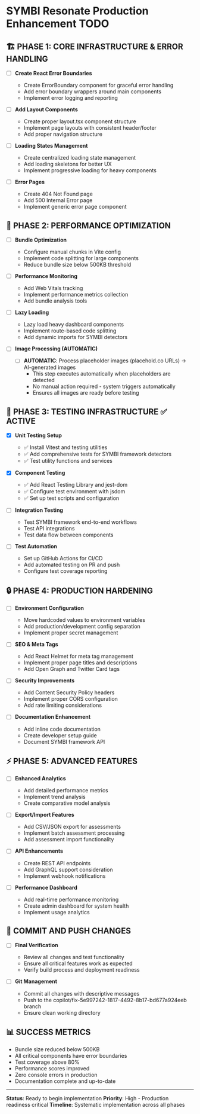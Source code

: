 # SYMBI Resonate Production Enhancement TODO

## 🏗️ **PHASE 1: CORE INFRASTRUCTURE & ERROR HANDLING**
- [ ] **Create React Error Boundaries**
  - Create ErrorBoundary component for graceful error handling
  - Add error boundary wrappers around main components
  - Implement error logging and reporting

- [ ] **Add Layout Components**
  - Create proper layout.tsx component structure
  - Implement page layouts with consistent header/footer
  - Add proper navigation structure

- [ ] **Loading States Management**
  - Create centralized loading state management
  - Add loading skeletons for better UX
  - Implement progressive loading for heavy components

- [ ] **Error Pages**
  - Create 404 Not Found page
  - Add 500 Internal Error page
  - Implement generic error page component

## 🚀 **PHASE 2: PERFORMANCE OPTIMIZATION**
- [ ] **Bundle Optimization**
  - Configure manual chunks in Vite config
  - Implement code splitting for large components
  - Reduce bundle size below 500KB threshold

- [ ] **Performance Monitoring**
  - Add Web Vitals tracking
  - Implement performance metrics collection
  - Add bundle analysis tools

- [ ] **Lazy Loading**
  - Lazy load heavy dashboard components
  - Implement route-based code splitting
  - Add dynamic imports for SYMBI detectors

- [ ] **Image Processing (AUTOMATIC)**
  - [ ] **AUTOMATIC**: Process placeholder images (placehold.co URLs) → AI-generated images
    - This step executes automatically when placeholders are detected
    - No manual action required - system triggers automatically
    - Ensures all images are ready before testing

## 🧪 **PHASE 3: TESTING INFRASTRUCTURE** ✅ ACTIVE
- [x] **Unit Testing Setup**
  - ✅ Install Vitest and testing utilities
  - ✅ Add comprehensive tests for SYMBI framework detectors
  - ✅ Test utility functions and services

- [x] **Component Testing**
  - ✅ Add React Testing Library and jest-dom
  - ✅ Configure test environment with jsdom
  - ✅ Set up test scripts and configuration

- [ ] **Integration Testing**
  - Test SYMBI framework end-to-end workflows
  - Test API integrations
  - Test data flow between components

- [ ] **Test Automation**
  - Set up GitHub Actions for CI/CD
  - Add automated testing on PR and push
  - Configure test coverage reporting

## 🔒 **PHASE 4: PRODUCTION HARDENING**
- [ ] **Environment Configuration**
  - Move hardcoded values to environment variables
  - Add production/development config separation
  - Implement proper secret management

- [ ] **SEO & Meta Tags**
  - Add React Helmet for meta tag management
  - Implement proper page titles and descriptions
  - Add Open Graph and Twitter Card tags

- [ ] **Security Improvements**
  - Add Content Security Policy headers
  - Implement proper CORS configuration
  - Add rate limiting considerations

- [ ] **Documentation Enhancement**
  - Add inline code documentation
  - Create developer setup guide
  - Document SYMBI framework API

## ⚡ **PHASE 5: ADVANCED FEATURES**
- [ ] **Enhanced Analytics**
  - Add detailed performance metrics
  - Implement trend analysis
  - Create comparative model analysis

- [ ] **Export/Import Features**
  - Add CSV/JSON export for assessments
  - Implement batch assessment processing
  - Add assessment import functionality

- [ ] **API Enhancements**
  - Create REST API endpoints
  - Add GraphQL support consideration
  - Implement webhook notifications

- [ ] **Performance Dashboard**
  - Add real-time performance monitoring
  - Create admin dashboard for system health
  - Implement usage analytics

## 🔄 **COMMIT AND PUSH CHANGES**
- [ ] **Final Verification**
  - Review all changes and test functionality
  - Ensure all critical features work as expected
  - Verify build process and deployment readiness

- [ ] **Git Management**
  - Commit all changes with descriptive messages
  - Push to the copilot/fix-5e997242-1817-4492-8b17-bd677a924eeb branch
  - Ensure clean working directory

## 📊 **SUCCESS METRICS**
- Bundle size reduced below 500KB
- All critical components have error boundaries
- Test coverage above 80%
- Performance scores improved
- Zero console errors in production
- Documentation complete and up-to-date

---

**Status**: Ready to begin implementation
**Priority**: High - Production readiness critical
**Timeline**: Systematic implementation across all phases